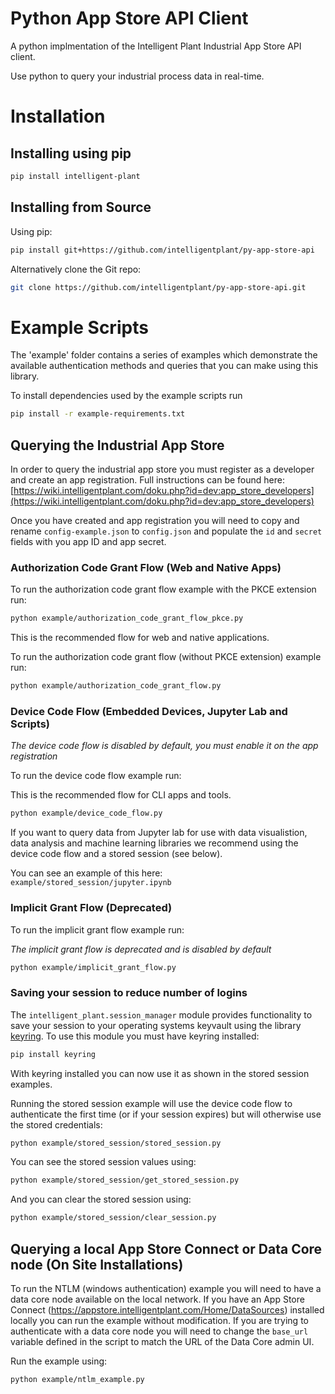 # Python App Store API Client

A python implmentation of the Intelligent Plant Industrial App Store API client.

Use python to query your industrial process data in real-time. 

# Installation

## Installing using pip

```bash
pip install intelligent-plant
```

## Installing from Source

Using pip:

```bash
pip install git+https://github.com/intelligentplant/py-app-store-api
```

Alternatively clone the Git repo:

```bash
git clone https://github.com/intelligentplant/py-app-store-api.git
```

# Example Scripts

The 'example' folder contains a series of examples which demonstrate the available authentication methods and queries that you can make using this library.

To install dependencies used by the example scripts run

```bash
pip install -r example-requirements.txt
```

## Querying the Industrial App Store

In order to query the industrial app store you must register as a developer and create an app registration. Full instructions can be found here: [https://wiki.intelligentplant.com/doku.php?id=dev:app_store_developers](https://wiki.intelligentplant.com/doku.php?id=dev:app_store_developers)

Once you have created and app registration you will need to copy and rename `config-example.json` to `config.json` and populate the `id` and `secret` fields with you app ID and app secret.

### Authorization Code Grant Flow (Web and Native Apps)

To run the authorization code grant flow example with the PKCE extension run:

```bash
python example/authorization_code_grant_flow_pkce.py
```

This is the recommended flow for web and native applications.

To run the authorization code grant flow (without PKCE extension) example run:

```bash
python example/authorization_code_grant_flow.py
```

### Device Code Flow (Embedded Devices, Jupyter Lab and Scripts)

*The device code flow is disabled by default, you must enable it on the app registration*

To run the device code flow example run:

This is the recommended flow for CLI apps and tools.

```bash
python example/device_code_flow.py
```

If you want to query data from Jupyter lab for use with data visualistion, data analysis and machine learning libraries we recommend using the device code flow and a stored session (see below).

You can see an example of this here: `example/stored_session/jupyter.ipynb`


### Implicit Grant Flow (Deprecated)

To run the implicit grant flow example run:

*The implicit grant flow is deprecated and is disabled by default*

```bash
python example/implicit_grant_flow.py
```

### Saving your session to reduce number of logins

The `intelligent_plant.session_manager` module provides functionality to save your session to your operating systems keyvault using the library [keyring](https://pypi.org/project/keyring/). To use this module you must have keyring installed:

```bash
pip install keyring
```

With keyring installed you can now use it as shown in the stored session examples.

Running the stored session example will use the device code flow to authenticate the first time (or if your session expires) but will otherwise use the stored credentials:

```bash
python example/stored_session/stored_session.py
```

You can see the stored session values using:

```bash
python example/stored_session/get_stored_session.py
```

And you can clear the stored session using:

```bash
python example/stored_session/clear_session.py
```

## Querying a local App Store Connect or Data Core node (On Site Installations)

To run the NTLM (windows authentication) example you will need to have a data core node available on the local network.
If you have an App Store Connect (https://appstore.intelligentplant.com/Home/DataSources) installed locally you can run the example without modification. If you are trying to authenticate with a data core node you will need to change the `base_url` variable defined in the script to match the URL of the Data Core admin UI.

Run the example using:

```bash
python example/ntlm_example.py
```



